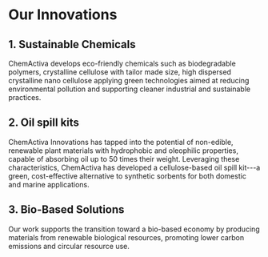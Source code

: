 # Our Innovations

## 1. Sustainable Chemicals

ChemActiva develops eco-friendly chemicals such as biodegradable polymers, crystalline cellulose with tailor made size, high dispersed crystalline nano cellulose applying green technologies aimed at reducing environmental pollution and supporting cleaner industrial and sustainable practices.

## 2. Oil spill kits

ChemActiva Innovations has tapped into the potential of non-edible, renewable plant materials with hydrophobic and oleophilic properties, capable of absorbing oil up to 50 times their weight. Leveraging these characteristics, ChemActiva has developed a cellulose-based oil spill kit---a green, cost-effective alternative to synthetic sorbents for both domestic and marine applications.

## 3. Bio-Based Solutions

Our work supports the transition toward a bio-based economy by producing materials from renewable biological resources, promoting lower carbon emissions and circular resource use.